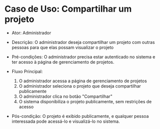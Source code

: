 # Caso de Uso: Compartilhar um projeto

* Ator: Administrador

* Descrição: O administrador deseja compartilhar um projeto com outras pessoas para que elas possam visualizar o projeto

* Pré-condições:
O administrador precisa estar autenticado no sistema e ter acesso à página de gerenciamento de projetos.

* Fluxo Principal:
  1. O administrador acessa a página de gerenciamento de projetos
  2. O administrador seleciona o projeto que deseja compartilhar publicamente
  3. O administrador clica no botão "Compartilhar"
  4. O sistema disponibiliza o projeto publicamente, sem restrições de acesso

* Pós-condição:
O projeto é exibido publicamente, e qualquer pessoa interessada pode acessá-lo e visualizá-lo no sistema.
